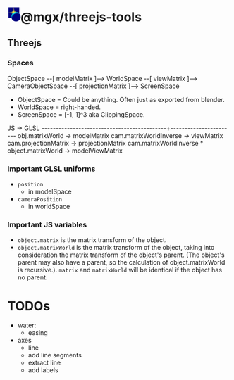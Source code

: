 <h1><img src="https://raw.githubusercontent.com/MichaelLangbein/mgx/main/logo.svg" width=30>@mgx/threejs-tools</h1>


## Threejs

### Spaces

ObjectSpace --[ modelMatrix ]--> WorldSpace --[ viewMatrix ]--> CameraObjectSpace --[ projectionMatrix ]--> ScreenSpace

 - ObjectSpace = Could be anything. Often just as exported from blender.
 - WorldSpace  = right-handed.
 - ScreenSpace = [-1, 1]^3  aka ClippingSpace.

JS                                           -> GLSL
--------------------------------------------+-----------------------
obj.matrixWorld                              -> modelMatrix
cam.matrixWorldInverse                       -> viewMatrix
cam.projectionMatrix                         -> projectionMatrix
cam.matrixWorldInverse * object.matrixWorld  -> modelViewMatrix


### Important GLSL uniforms

 - `position`
   - in modelSpace
 - `cameraPosition`
   - in worldSpace

### Important JS variables

 - `object.matrix` is the matrix transform of the object.
 - `object.matrixWorld` is the matrix transform of the object, taking into consideration the matrix transform of the object's parent. (The object's parent may also have a parent, so the calculation of object.matrixWorld is recursive.). `matrix` and `matrixWorld` will be identical if the object has no parent.



# TODOs
 - water:
    - easing
 - axes
    - line
    - add line segments
    - extract line
    - add labels
